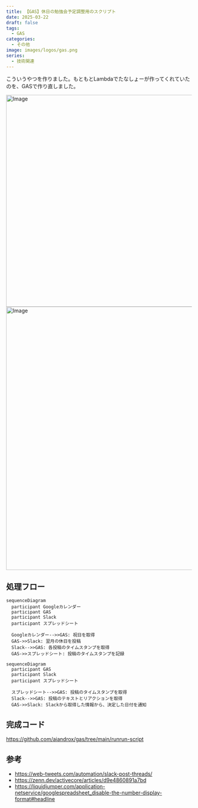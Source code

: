 ```yaml
---
title: 【GAS】休日の勉強会予定調整用のスクリプト
date: 2025-03-22
draft: false
tags:
  - GAS
categories:
  - その他
image: images/logos/gas.png
series:
  - 技術関連
---
```


こういうやつを作りました。もともとLambdaでたなしょーが作ってくれていたのを、GASで作り直しました。

<img width="573" alt="Image" src="https://github.com/user-attachments/assets/9604811d-45a0-46ce-8416-8fb7a794ba90" />

<img width="712" alt="Image" src="https://github.com/user-attachments/assets/1d931f81-8f94-4a12-b695-40a55fccd792" />

## 処理フロー

```mermaid
sequenceDiagram
  participant Googleカレンダー
  participant GAS
  participant Slack
  participant スプレッドシート

  Googleカレンダー-->>GAS: 祝日を取得
  GAS->>Slack: 翌月の休日を投稿
  Slack-->>GAS: 各投稿のタイムスタンプを取得
  GAS->>スプレッドシート: 投稿のタイムスタンプを記録
```
```mermaid
sequenceDiagram
  participant GAS
  participant Slack
  participant スプレッドシート

  スプレッドシート-->>GAS: 投稿のタイムスタンプを取得
  Slack-->>GAS: 投稿のテキストとリアクションを取得
  GAS->>Slack: Slackから取得した情報から、決定した日付を通知
```

## 完成コード

https://github.com/aiandrox/gas/tree/main/runrun-script


## 参考

- https://web-tweets.com/automation/slack-post-threads/
- https://zenn.dev/activecore/articles/d9e4860891a7bd
- https://liquidjumper.com/application-netservice/googlespreadsheet_disable-the-number-display-format#headline
